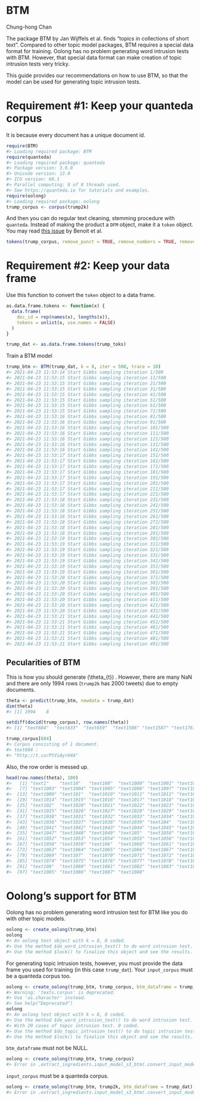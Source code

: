 BTM
================
Chung-hong Chan

The package BTM by Jan Wijffels et al. finds “topics in collections of
short text”. Compared to other topic model packages, BTM requires a
special data format for training. Oolong has no problem generating word
intrusion tests with BTM. However, that special data format can make
creation of topic intrusion tests very tricky.

This guide provides our recommendations on how to use BTM, so that the
model can be used for generating topic intrusion tests.

# Requirement \#1: Keep your quanteda corpus

It is because every document has a unique document id.

``` r
require(BTM)
#> Loading required package: BTM
require(quanteda)
#> Loading required package: quanteda
#> Package version: 3.0.0
#> Unicode version: 13.0
#> ICU version: 66.1
#> Parallel computing: 8 of 8 threads used.
#> See https://quanteda.io for tutorials and examples.
require(oolong)
#> Loading required package: oolong
trump_corpus <- corpus(trump2k)
```

And then you can do regular text cleaning, stemming procedure with
`quanteda`. Instead of making the product a `DFM` object, make it a
`token` object. You may read [this
issue](https://github.com/quanteda/quanteda/issues/1404) by Benoit et
al.

``` r
tokens(trump_corpus, remove_punct = TRUE, remove_numbers = TRUE, remove_symbols = TRUE, split_hyphens = TRUE, remove_url = TRUE) %>% tokens_tolower() %>% tokens_remove(stopwords("en")) %>% tokens_remove("@*")  -> trump_toks
```

# Requirement \#2: Keep your data frame

Use this function to convert the `token` object to a data frame.

``` r
as.data.frame.tokens <- function(x) {
  data.frame(
    doc_id = rep(names(x), lengths(x)),
    tokens = unlist(x, use.names = FALSE)
  )
}

trump_dat <- as.data.frame.tokens(trump_toks)
```

Train a BTM model

``` r
trump_btm <- BTM(trump_dat, k = 8, iter = 500, trace = 10)
#> 2021-04-23 11:53:14 Start Gibbs sampling iteration 1/500
#> 2021-04-23 11:53:15 Start Gibbs sampling iteration 11/500
#> 2021-04-23 11:53:15 Start Gibbs sampling iteration 21/500
#> 2021-04-23 11:53:15 Start Gibbs sampling iteration 31/500
#> 2021-04-23 11:53:15 Start Gibbs sampling iteration 41/500
#> 2021-04-23 11:53:15 Start Gibbs sampling iteration 51/500
#> 2021-04-23 11:53:15 Start Gibbs sampling iteration 61/500
#> 2021-04-23 11:53:15 Start Gibbs sampling iteration 71/500
#> 2021-04-23 11:53:16 Start Gibbs sampling iteration 81/500
#> 2021-04-23 11:53:16 Start Gibbs sampling iteration 91/500
#> 2021-04-23 11:53:16 Start Gibbs sampling iteration 101/500
#> 2021-04-23 11:53:16 Start Gibbs sampling iteration 111/500
#> 2021-04-23 11:53:16 Start Gibbs sampling iteration 121/500
#> 2021-04-23 11:53:16 Start Gibbs sampling iteration 131/500
#> 2021-04-23 11:53:16 Start Gibbs sampling iteration 141/500
#> 2021-04-23 11:53:17 Start Gibbs sampling iteration 151/500
#> 2021-04-23 11:53:17 Start Gibbs sampling iteration 161/500
#> 2021-04-23 11:53:17 Start Gibbs sampling iteration 171/500
#> 2021-04-23 11:53:17 Start Gibbs sampling iteration 181/500
#> 2021-04-23 11:53:17 Start Gibbs sampling iteration 191/500
#> 2021-04-23 11:53:17 Start Gibbs sampling iteration 201/500
#> 2021-04-23 11:53:17 Start Gibbs sampling iteration 211/500
#> 2021-04-23 11:53:17 Start Gibbs sampling iteration 221/500
#> 2021-04-23 11:53:18 Start Gibbs sampling iteration 231/500
#> 2021-04-23 11:53:18 Start Gibbs sampling iteration 241/500
#> 2021-04-23 11:53:18 Start Gibbs sampling iteration 251/500
#> 2021-04-23 11:53:18 Start Gibbs sampling iteration 261/500
#> 2021-04-23 11:53:18 Start Gibbs sampling iteration 271/500
#> 2021-04-23 11:53:18 Start Gibbs sampling iteration 281/500
#> 2021-04-23 11:53:18 Start Gibbs sampling iteration 291/500
#> 2021-04-23 11:53:19 Start Gibbs sampling iteration 301/500
#> 2021-04-23 11:53:19 Start Gibbs sampling iteration 311/500
#> 2021-04-23 11:53:19 Start Gibbs sampling iteration 321/500
#> 2021-04-23 11:53:19 Start Gibbs sampling iteration 331/500
#> 2021-04-23 11:53:19 Start Gibbs sampling iteration 341/500
#> 2021-04-23 11:53:19 Start Gibbs sampling iteration 351/500
#> 2021-04-23 11:53:19 Start Gibbs sampling iteration 361/500
#> 2021-04-23 11:53:20 Start Gibbs sampling iteration 371/500
#> 2021-04-23 11:53:20 Start Gibbs sampling iteration 381/500
#> 2021-04-23 11:53:20 Start Gibbs sampling iteration 391/500
#> 2021-04-23 11:53:20 Start Gibbs sampling iteration 401/500
#> 2021-04-23 11:53:20 Start Gibbs sampling iteration 411/500
#> 2021-04-23 11:53:20 Start Gibbs sampling iteration 421/500
#> 2021-04-23 11:53:20 Start Gibbs sampling iteration 431/500
#> 2021-04-23 11:53:21 Start Gibbs sampling iteration 441/500
#> 2021-04-23 11:53:21 Start Gibbs sampling iteration 451/500
#> 2021-04-23 11:53:21 Start Gibbs sampling iteration 461/500
#> 2021-04-23 11:53:21 Start Gibbs sampling iteration 471/500
#> 2021-04-23 11:53:21 Start Gibbs sampling iteration 481/500
#> 2021-04-23 11:53:21 Start Gibbs sampling iteration 491/500
```

## Pecularities of BTM

This is how you should generate \(\theta_{t}\) . However, there are many
NaN and there are only 1994 rows (`trump2k` has 2000 tweets) due to
empty documents.

``` r
theta <- predict(trump_btm, newdata = trump_dat)
dim(theta)
#> [1] 1994    8
```

``` r
setdiff(docid(trump_corpus), row.names(theta))
#> [1] "text604"  "text633"  "text659"  "text1586" "text1587" "text1761"
```

``` r
trump_corpus[604]
#> Corpus consisting of 1 document.
#> text604 :
#> "http://t.co/PtViAyrO4A"
```

Also, the row order is messed up.

``` r
head(row.names(theta), 100)
#>   [1] "text1"    "text10"   "text100"  "text1000" "text1001" "text1002"
#>   [7] "text1003" "text1004" "text1005" "text1006" "text1007" "text1008"
#>  [13] "text1009" "text101"  "text1010" "text1011" "text1012" "text1013"
#>  [19] "text1014" "text1015" "text1016" "text1017" "text1018" "text1019"
#>  [25] "text102"  "text1020" "text1021" "text1022" "text1023" "text1024"
#>  [31] "text1025" "text1026" "text1027" "text1028" "text1029" "text103" 
#>  [37] "text1030" "text1031" "text1032" "text1033" "text1034" "text1035"
#>  [43] "text1036" "text1037" "text1038" "text1039" "text104"  "text1040"
#>  [49] "text1041" "text1042" "text1043" "text1044" "text1045" "text1046"
#>  [55] "text1047" "text1048" "text1049" "text105"  "text1050" "text1051"
#>  [61] "text1052" "text1053" "text1054" "text1055" "text1056" "text1057"
#>  [67] "text1058" "text1059" "text106"  "text1060" "text1061" "text1062"
#>  [73] "text1063" "text1064" "text1065" "text1066" "text1067" "text1068"
#>  [79] "text1069" "text107"  "text1070" "text1071" "text1072" "text1073"
#>  [85] "text1074" "text1075" "text1076" "text1077" "text1078" "text1079"
#>  [91] "text108"  "text1080" "text1081" "text1082" "text1083" "text1084"
#>  [97] "text1085" "text1086" "text1087" "text1088"
```

# Oolong’s support for BTM

Oolong has no problem generating word intrusion test for BTM like you do
with other topic models.

``` r
oolong <- create_oolong(trump_btm)
oolong
#> An oolong test object with k = 8, 0 coded.
#> Use the method $do_word_intrusion_test() to do word intrusion test.
#> Use the method $lock() to finalize this object and see the results.
```

For generating topic intrusion tests, however, you must provide the data
frame you used for training (in this case `trump_dat`). Your
`input_corpus` must be a quanteda corpus too.

``` r
oolong <- create_oolong(trump_btm, trump_corpus, btm_dataframe = trump_dat)
#> Warning: 'texts.corpus' is deprecated.
#> Use 'as.character' instead.
#> See help("Deprecated")
oolong
#> An oolong test object with k = 8, 0 coded.
#> Use the method $do_word_intrusion_test() to do word intrusion test.
#> With 20 cases of topic intrusion test. 0 coded.
#> Use the method $do_topic_intrusion_test() to do topic intrusion test.
#> Use the method $lock() to finalize this object and see the results.
```

`btm_dataframe` must not be NULL.

``` r
oolong <- create_oolong(trump_btm, trump_corpus)
#> Error in .extract_ingredients.input_model_s3_btm(.convert_input_model_s3(input_model), : You need to provide input_corpus (in quanteda format) and btm_dataframe for generating topic intrusion tests.
```

`input_corpus` must be a quanteda corpus.

``` r
oolong <- create_oolong(trump_btm, trump2k, btm_dataframe = trump_dat)
#> Error in .extract_ingredients.input_model_s3_btm(.convert_input_model_s3(input_model), : You need to provide input_corpus (in quanteda format) and btm_dataframe for generating topic intrusion tests.
```
